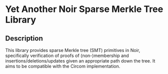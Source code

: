# Yet Another Noir Sparse Merkle Tree Library
## Description
This library provides sparse Merkle tree (SMT) primitives in Noir, specifically verification of proofs of (non-)membership and insertions/deletions/updates given an appropriate path down the tree. It aims to be compatible with the Circom implementation.
